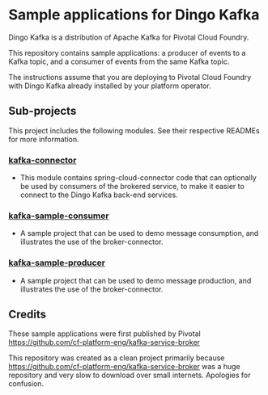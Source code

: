 # Sample applications for Dingo Kafka

Dingo Kafka is a distribution of Apache Kafka for Pivotal Cloud Foundry.

This repository contains sample applications: a producer of events to a Kafka topic, and a consumer of events from the same Kafka topic.

The instructions assume that you are deploying to Pivotal Cloud Foundry with Dingo Kafka already installed by your platform operator.

## Sub-projects

This project includes the following modules. See their respective READMEs for more information.

### [kafka-connector](https://github.com/dingotiles/dingo-kafka-sample-apps/tree/master/kafka-connector)
* This module contains spring-cloud-connector code that can optionally be used by consumers of the brokered service, to make it easier to connect to the Dingo Kafka back-end services.

### [kafka-sample-consumer](https://github.com/dingotiles/dingo-kafka-sample-apps/tree/master/kafka-sample-consumer)
* A sample project that can be used to demo message consumption, and illustrates the use of the broker-connector.

### [kafka-sample-producer](https://github.com/dingotiles/dingo-kafka-sample-apps/tree/master/kafka-sample-producer)
* A sample project that can be used to demo message production, and illustrates the use of the broker-connector.

## Credits

These sample applications were first published by Pivotal https://github.com/cf-platform-eng/kafka-service-broker

This repository was created as a clean project primarily because https://github.com/cf-platform-eng/kafka-service-broker was a huge repository and very slow to download over small internets. Apologies for confusion.
